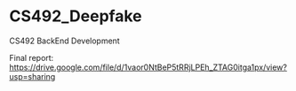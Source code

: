 # CS492_Deepfake
CS492 BackEnd Development

Final report: 
https://drive.google.com/file/d/1vaor0NtBeP5tRRjLPEh_ZTAG0itga1px/view?usp=sharing

